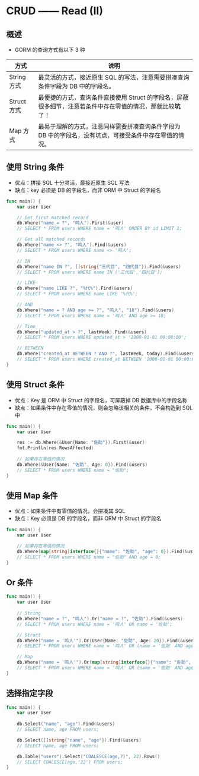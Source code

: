# CRUD —— Read (II)

## 概述

- GORM 的查询方式有以下 3 种

| 方式        | 说明                                                           |
|-----------|--------------------------------------------------------------|
| String 方式 | 最灵活的方式，接近原生 SQL 的写法，注意需要拼凑查询条件字段为 DB 中的字段名。                  |
| Struct 方式 | 最便捷的方式，查询条件直接使用 Struct 的字段名，屏蔽很多细节，注意若条件中存在零值的情况，那就比较**坑**了！ |
| Map 方式    | 最易于理解的方式，注意同样需要拼凑查询条件字段为 DB 中的字段名，没有坑点，可接受条件中存在零值的情况。        |

## 使用 String 条件

- 优点：拼接 SQL 十分灵活，最接近原生 SQL 写法
- 缺点：key 必须是 DB 的字段名，而非 ORM 中 Struct 的字段名

```go
func main() {
    var user User

    // Get first matched record
    db.Where("name = ?", "鸣人").First(&user)
    // SELECT * FROM users WHERE name = '鸣人' ORDER BY id LIMIT 1;

    // Get all matched records
    db.Where("name <> ?", "鸣人").Find(&users)
    // SELECT * FROM users WHERE name <> '鸣人';

    // IN
    db.Where("name IN ?", []string{"三代目", "四代目"}).Find(&users)
    // SELECT * FROM users WHERE name IN ('三代目','四代目');

    // LIKE
    db.Where("name LIKE ?", "%代%").Find(&users)
    // SELECT * FROM users WHERE name LIKE '%代%';

    // AND
    db.Where("name = ? AND age >= ?", "鸣人", "18").Find(&users)
    // SELECT * FROM users WHERE name = '鸣人' AND age >= 18;

    // Time
    db.Where("updated_at > ?", lastWeek).Find(&users)
    // SELECT * FROM users WHERE updated_at > '2000-01-01 00:00:00';

    // BETWEEN
    db.Where("created_at BETWEEN ? AND ?", lastWeek, today).Find(&users)
    // SELECT * FROM users WHERE created_at BETWEEN '2000-01-01 00:00:00' AND '2000-01-08 00:00:00';
}
```

## 使用 Struct 条件

- 优点：Key 是 ORM 中 Struct 的字段名，可屏蔽掉 DB 数据库中的字段名称
- 缺点：如果条件中存在零值的情况，则会忽略该相关的条件，不会构造到 SQL 中

```go
func main() {
    var user User

    res := db.Where(&User{Name: "佐助"}).First(&user)
    fmt.Println(res.RowsAffected)
	
    // 如果存在零值的情况
    db.Where(&User{Name: "佐助", Age: 0}).Find(&users)
    // SELECT * FROM users WHERE name = "佐助";
}
```

## 使用 Map 条件

- 优点：如果条件中有零值的情况，会拼凑其 SQL
- 缺点：Key 必须是 DB 的字段名，而非 ORM 中 Struct 的字段名

```go
func main() {
    var user User

    // 如果存在零值的情况
    db.Where(map[string]interface{}{"name": "佐助", "age": 0}).Find(&users)
    // SELECT * FROM users WHERE name = "佐助" AND age = 0;
}
```

## Or 条件

```go
func main() {
    var user User
	
    // String
    db.Where("name = ?", "鸣人").Or("name = ?", "佐助").Find(&users)
    // SELECT * FROM users WHERE name = '鸣人' OR name = '佐助';

    // Struct
    db.Where("name = '鸣人'").Or(User{Name: "佐助", Age: 20}).Find(&users)
    // SELECT * FROM users WHERE name = '鸣人' OR (name = '佐助' AND age = 20);

    // Map
    db.Where("name = '鸣人'").Or(map[string]interface{}{"name": "佐助", "age": 20}).Find(&users)
    // SELECT * FROM users WHERE name = '鸣人' OR (name = '佐助' AND age = 20);
}
```

## 选择指定字段

```go
func main() {
    var user User
    
    db.Select("name", "age").Find(&users)
    // SELECT name, age FROM users;

    db.Select([]string{"name", "age"}).Find(&users)
    // SELECT name, age FROM users;

    db.Table("users").Select("COALESCE(age,?)", 22).Rows()
    // SELECT COALESCE(age,'22') FROM users;
}
```

